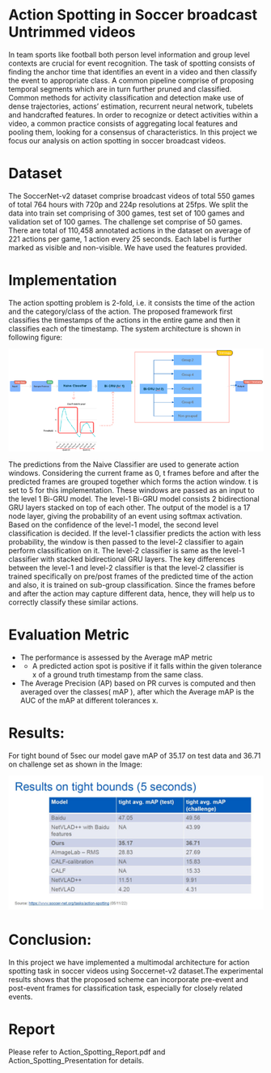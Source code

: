 # Action Spotting in Soccer broadcast Untrimmed videos

In team sports like football both person level information and group level contexts are crucial for event recognition. The task of spotting consists of finding the anchor time that identifies
an event in a video and then classify the event to appropriate class. A common pipeline comprise of proposing temporal segments which are in turn further pruned and classified. Common
methods for activity classification and detection make use of dense trajectories, actions’ estimation, recurrent neural network, tubelets and handcrafted features. In order to recognize
or detect activities within a video, a common practice consists of aggregating local features and pooling them, looking for a consensus of characteristics. In this project we focus our
analysis on action spotting in soccer broadcast videos.

# Dataset
The SoccerNet-v2 dataset comprise broadcast videos of total 550 games of total 764 hours with 720p and 224p resolutions at 25fps. We split the data into train set comprising of 300 games,
test set of 100 games and validation set of 100 games. The challenge set comprise of 50 games. There are total of 110,458 annotated actions in the dataset on average of 221 actions per game, 1 action
every 25 seconds. Each label is further marked as visible and non-visible. We have used the features provided.

# Implementation
The action spotting problem is 2-fold, i.e. it consists the time of the action and the category/class of the action. The proposed framework first classifies the timestamps of the actions in the entire game and then it classifies each of the timestamp. The system architecture is shown in following figure: 


![Alt text](https://github.com/harshitmonish/Action-Spooting-Soccer-Videos/blob/main/img/architecture.png?raw=true "Model Architecture")


The predictions from the Naive Classifier are used to generate action windows. Considering the current frame as 0, t frames before and after the predicted frames are grouped together which forms the action window. t is set to 5 for this implementation. These windows are passed as an input to the level 1 Bi-GRU model. The level-1 Bi-GRU model consists 2 bidirectional GRU layers stacked on top of each other. The output of the model is a 17 node layer, giving the probability of an event using
softmax activation. Based on the confidence of the level-1 model, the second level classification is decided. If the level-1 classifier predicts the action with less probability, the window is then passed to the level-2 classifier to again perform classification on it. The level-2 classifier is same as the level-1 classifier
with stacked bidirectional GRU layers. The key differences between the level-1 and level-2 classifier is that the level-2 classifier is trained specifically on pre/post frames of the predicted time of the action and also, it is trained on sub-group classification. Since the frames before and after the action may capture different data, hence, they will help us to correctly classify these similar actions.

# Evaluation Metric
* The performance is assessed by the Average mAP metric
* * A predicted action spot is positive if it falls within the given tolerance x of a ground truth timestamp from the same class.
* The Average Precision (AP) based on PR curves is computed and then averaged over the classes( mAP ), after which the Average mAP is the AUC of the mAP at different tolerances x.

# Results:
For tight bound of 5sec our model gave mAP of 35.17 on test data and 36.71 on challenge set as shown in the Image:


![Alt text](https://github.com/harshitmonish/Action-Spooting-Soccer-Videos/blob/main/img/Results.JPG?raw=true "Experimental Results") 


# Conclusion: 
In this project we have implemented a multimodal architecture for action spotting task in soccer videos using Soccernet-v2 dataset.The experimental results shows that the proposed scheme can incorporate pre-event and post-event frames for classification task, especially for closely related events.

# Report
Please refer to Action_Spotting_Report.pdf and Action_Spotting_Presentation for details.
